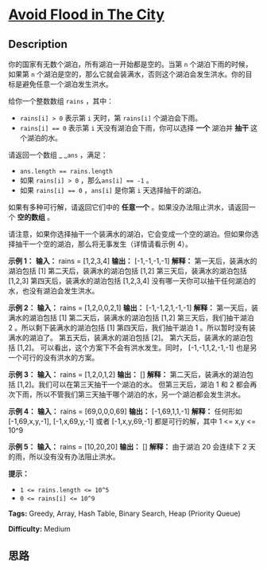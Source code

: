 # [Avoid Flood in The City][title]

## Description

你的国家有无数个湖泊，所有湖泊一开始都是空的。当第 `n` 个湖泊下雨的时候，如果第 `n`
个湖泊是空的，那么它就会装满水，否则这个湖泊会发生洪水。你的目标是避免任意一个湖泊发生洪水。

给你一个整数数组 `rains` ，其中：

  * `rains[i] > 0` 表示第 `i` 天时，第 `rains[i]` 个湖泊会下雨。
  * `rains[i] == 0` 表示第 `i` 天没有湖泊会下雨，你可以选择 **一个**  湖泊并 **抽干**  这个湖泊的水。

请返回一个数组 _ _`ans` ，满足：

  * `ans.length == rains.length`
  * 如果 `rains[i] > 0` ，那么`ans[i] == -1` 。
  * 如果 `rains[i] == 0` ，`ans[i]` 是你第 `i` 天选择抽干的湖泊。

如果有多种可行解，请返回它们中的 **任意一个**  。如果没办法阻止洪水，请返回一个 **空的数组**  。

请注意，如果你选择抽干一个装满水的湖泊，它会变成一个空的湖泊。但如果你选择抽干一个空的湖泊，那么将无事发生（详情请看示例 4）。



**示例 1：**
            **输入：** rains = [1,2,3,4]    **输出：** [-1,-1,-1,-1]    **解释：** 第一天后，装满水的湖泊包括 [1]    第二天后，装满水的湖泊包括 [1,2]    第三天后，装满水的湖泊包括 [1,2,3]    第四天后，装满水的湖泊包括 [1,2,3,4]    没有哪一天你可以抽干任何湖泊的水，也没有湖泊会发生洪水。    

**示例 2：**
            **输入：** rains = [1,2,0,0,2,1]    **输出：** [-1,-1,2,1,-1,-1]    **解释：** 第一天后，装满水的湖泊包括 [1]    第二天后，装满水的湖泊包括 [1,2]    第三天后，我们抽干湖泊 2 。所以剩下装满水的湖泊包括 [1]    第四天后，我们抽干湖泊 1 。所以暂时没有装满水的湖泊了。    第五天后，装满水的湖泊包括 [2]。    第六天后，装满水的湖泊包括 [1,2]。    可以看出，这个方案下不会有洪水发生。同时， [-1,-1,1,2,-1,-1] 也是另一个可行的没有洪水的方案。    

**示例 3：**
            **输入：** rains = [1,2,0,1,2]    **输出：** []    **解释：** 第二天后，装满水的湖泊包括 [1,2]。我们可以在第三天抽干一个湖泊的水。    但第三天后，湖泊 1 和 2 都会再次下雨，所以不管我们第三天抽干哪个湖泊的水，另一个湖泊都会发生洪水。    

**示例 4：**
            **输入：** rains = [69,0,0,0,69]    **输出：** [-1,69,1,1,-1]    **解释：** 任何形如 [-1,69,x,y,-1], [-1,x,69,y,-1] 或者 [-1,x,y,69,-1] 都是可行的解，其中 1 <= x,y <= 10^9    

**示例 5：**
            **输入：** rains = [10,20,20]    **输出：** []    **解释：** 由于湖泊 20 会连续下 2 天的雨，所以没有没有办法阻止洪水。    



**提示：**

  * `1 <= rains.length <= 10^5`
  * `0 <= rains[i] <= 10^9`


**Tags:** Greedy, Array, Hash Table, Binary Search, Heap (Priority Queue)

**Difficulty:** Medium

## 思路

[title]: https://leetcode-cn.com/problems/avoid-flood-in-the-city
